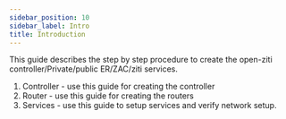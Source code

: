 ```yaml
---
sidebar_position: 10
sidebar_label: Intro
title: Introduction
---
```



This guide describes the step by step procedure to create the open-ziti controller/Private/public ER/ZAC/ziti services.

1. Controller - use this guide for creating the controller
2. Router     - use this guide for creating the routers
3. Services   - use this guide to setup services and verify network setup.

